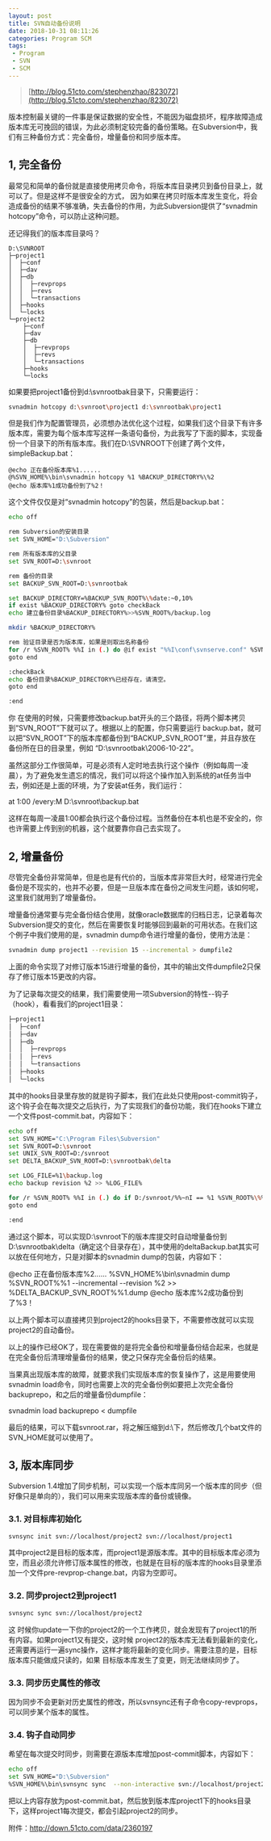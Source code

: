 ```yaml
---
layout: post
title: SVN自动备份说明
date: 2018-10-31 08:11:26
categories: Program SCM
tags:
 - Program
 - SVN
 - SCM
---
```

> [http://blog.51cto.com/stephenzhao/823072](http://blog.51cto.com/stephenzhao/823072)

版本控制最关键的一件事是保证数据的安全性，不能因为磁盘损坏，程序故障造成版本库无可挽回的错误，为此必须制定较完备的备份策略。在Subversion中，我们有三种备份方式：完全备份，增量备份和同步版本库。


## 1, 完全备份

最常见和简单的备份就是直接使用拷贝命令，将版本库目录拷贝到备份目录上，就可以了。但是这样不是很安全的方式， 因为如果在拷贝时版本库发生变化，将会造成备份的结果不够准确，失去备份的作用，为此Subversion提供了“svnadmin hotcopy”命令，可以防止这种问题。

还记得我们的版本库目录吗？
```
D:\SVNROOT
├─project1
│  ├─conf
│  ├─dav
│  ├─db
│  │  ├─revprops
│  │  ├─revs
│  │  └─transactions
│  ├─hooks
│  └─locks
└─project2
    ├─conf
    ├─dav
    ├─db
    │  ├─revprops
    │  ├─revs
    │  └─transactions
    ├─hooks
    └─locks
```    

如果要把project1备份到d:\svnrootbak目录下，只需要运行：
```bash
svnadmin hotcopy d:\svnroot\project1 d:\svnrootbak\project1
```
但是我们作为配置管理员，必须想办法优化这个过程，如果我们这个目录下有许多版本库，需要为每个版本库写这样一条语句备份，为此我写了下面的脚本，实现备份一个目录下的所有版本库。我们在D:\SVNROOT下创建了两个文件，simpleBackup.bat：

```
@echo 正在备份版本库%1......
@%SVN_HOME%\bin\svnadmin hotcopy %1 %BACKUP_DIRECTORY%\%2
@echo 版本库%1成功备份到了%2！
```

这个文件仅仅是对“svnadmin hotcopy”的包装，然后是backup.bat：

```bash
echo off

rem Subversion的安装目录
set SVN_HOME="D:\Subversion"

rem 所有版本库的父目录
set SVN_ROOT=D:\svnroot

rem 备份的目录
set BACKUP_SVN_ROOT=D:\svnrootbak

set BACKUP_DIRECTORY=%BACKUP_SVN_ROOT%\%date:~0,10%
if exist %BACKUP_DIRECTORY% goto checkBack
echo 建立备份目录%BACKUP_DIRECTORY%>>%SVN_ROOT%/backup.log

mkdir %BACKUP_DIRECTORY%

rem 验证目录是否为版本库，如果是则取出名称备份
for /r %SVN_ROOT% %%I in (.) do @if exist "%%I\conf\svnserve.conf" %SVN_ROOT%\simpleBackup.bat "%%~fI" %%~nI
goto end

:checkBack
echo 备份目录%BACKUP_DIRECTORY%已经存在，请清空。
goto end

:end
```
你 在使用的时候，只需要修改backup.bat开头的三个路径，将两个脚本拷贝到“SVN_ROOT”下就可以了。根据以上的配置，你只需要运行 backup.bat，就可以把“SVN_ROOT”下的版本库都备份到“BACKUP_SVN_ROOT”里，并且存放在备份所在日的目录里，例如 “D:\svnrootbak\2006-10-22”。

虽然这部分工作很简单，可是必须有人定时地去执行这个操作（例如每周一凌晨），为了避免发生遗忘的情况，我们可以将这个操作加入到系统的at任务当中去，例如还是上面的环境，为了安装at任务，我们运行：

at 1:00 /every:M D:\svnroot\backup.bat

这样在每周一凌晨1:00都会执行这个备份过程。当然备份在本机也是不安全的，你也许需要上传到别的机器，这个就要靠你自己去实现了。


## 2, 增量备份

尽管完全备份非常简单，但是也是有代价的，当版本库非常巨大时，经常进行完全备份是不现实的，也并不必要，但是一旦版本库在备份之间发生问题，该如何呢，这里我们就用到了增量备份。

增量备份通常要与完全备份结合使用，就像oracle数据库的归档日志，记录着每次Subversion提交的变化，然后在需要恢复时能够回到最新的可用状态。在我们这个例子中我们使用的是，svnadmin dump命令进行增量的备份，使用方法是：
```bash
svnadmin dump project1 --revision 15 --incremental > dumpfile2
```
上面的命令实现了对修订版本15进行增量的备份，其中的输出文件dumpfile2只保存了修订版本15更改的内容。

为了记录每次提交的结果，我们需要使用一项Subversion的特性--钩子（hook），看看我们的project1目录：
```bash
├─project1
│  ├─conf
│  ├─dav
│  ├─db
│  │  ├─revprops
│  │  ├─revs
│  │  └─transactions
│  ├─hooks
│  └─locks
```
其中的hooks目录里存放的就是钩子脚本，我们在此处只使用post-commit钩子，这个钩子会在每次提交之后执行，为了实现我们的备份功能，我们在hooks下建立一个文件post-commit.bat，内容如下：
```bash
echo off
set SVN_HOME="C:\Program Files\Subversion"
set SVN_ROOT=D:\svnroot
set UNIX_SVN_ROOT=D:/svnroot
set DELTA_BACKUP_SVN_ROOT=D:\svnrootbak\delta

set LOG_FILE=%1\backup.log
echo backup revision %2 >> %LOG_FILE%

for /r %SVN_ROOT% %%I in (.) do if D:/svnroot/%%~nI == %1 %SVN_ROOT%\%%~nI\hooks\deltaBackup.bat %%~nI %2
goto end

:end
```
通过这个脚本，可以实现D:\svnroot下的版本库提交时自动增量备份到D:\svnrootbak\delta（确定这个目录存在），其中使用的deltaBackup.bat其实可以放在任何地方，只是对脚本的svnadmin dump的包装，内容如下：

@echo 正在备份版本库%2......
%SVN_HOME%\bin\svnadmin dump %SVN_ROOT%\%1 --incremental --revision %2 >> %DELTA_BACKUP_SVN_ROOT%\%1.dump
@echo 版本库%2成功备份到了%3！

以上两个脚本可以直接拷贝到project2的hooks目录下，不需要修改就可以实现project2的自动备份。

以上的操作已经OK了，现在需要做的是将完全备份和增量备份结合起来，也就是在完全备份后清理增量备份的结果，使之只保存完全备份后的结果。

当果真出现版本库的故障，就要求我们实现版本库的恢复操作了，这是用要使用svnadmin load命令，同时也需要上次的完全备份例如要把上次完全备份backuprepo，和之后的增量备份dumpfile：

svnadmin load backuprepo < dumpfile

最后的结果，可以下载svnroot.rar，将之解压缩到d:\下，然后修改几个bat文件的SVN_HOME就可以使用了。

## 3, 版本库同步

Subversion 1.4增加了同步机制，可以实现一个版本库同另一个版本库的同步（但好像只是单向的），我们可以用来实现版本库的备份或镜像。

### 3.1. 对目标库初始化
```bash
svnsync init svn://localhost/project2 svn://localhost/project1
 ```

其中project2是目标的版本库，而project1是源版本库。其中的目标版本库必须为空，而且必须允许修订版本属性的修改，也就是在目标的版本库的hooks目录里添加一个文件pre-revprop-change.bat，内容为空即可。

### 3.2. 同步project2到project1
```bash
svnsync sync svn://localhost/project2
 ```

这 时候你update一下你的project2的一个工作拷贝，就会发现有了project1的所有内容。如果project1又有提交，这时候 project2的版本库无法看到最新的变化，还需要再运行一遍sync操作，这样才能将最新的变化同步。需要注意的是，目标版本库只能做成只读的，如果 目标版本库发生了变更，则无法继续同步了。

### 3.3. 同步历史属性的修改

因为同步不会更新对历史属性的修改，所以svnsync还有子命令copy-revprops，可以同步某个版本的属性。

### 3.4. 钩子自动同步

希望在每次提交时同步，则需要在源版本库增加post-commit脚本，内容如下：
```bash
echo off
set SVN_HOME="D:\Subversion"
%SVN_HOME%\bin\svnsync sync  --non-interactive svn://localhost/project2
``` 

把以上内容存放为post-commit.bat，然后放到版本库project1下的hooks目录下，这样project1每次提交，都会引起project2的同步。

附件：http://down.51cto.com/data/2360197